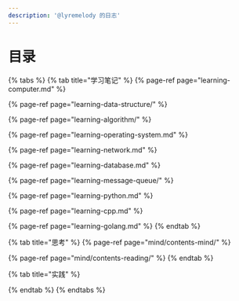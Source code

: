 ```yaml
---
description: '@lyremelody 的日志'
---
```


# 目录

{% tabs %}
{% tab title="学习笔记" %}
{% page-ref page="learning-computer.md" %}

{% page-ref page="learning-data-structure/" %}

{% page-ref page="learning-algorithm/" %}

{% page-ref page="learning-operating-system.md" %}

{% page-ref page="learning-network.md" %}

{% page-ref page="learning-database.md" %}

{% page-ref page="learning-message-queue/" %}

{% page-ref page="learning-python.md" %}

{% page-ref page="learning-cpp.md" %}

{% page-ref page="learning-golang.md" %}
{% endtab %}

{% tab title="思考" %}
{% page-ref page="mind/contents-mind/" %}

{% page-ref page="mind/contents-reading/" %}
{% endtab %}

{% tab title="实践" %}

{% endtab %}
{% endtabs %}

